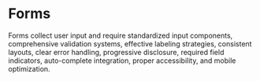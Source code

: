 # Forms

Forms collect user input and require standardized input components, comprehensive validation systems, effective labeling strategies, consistent layouts, clear error handling, progressive disclosure, required field indicators, auto-complete integration, proper accessibility, and mobile optimization.